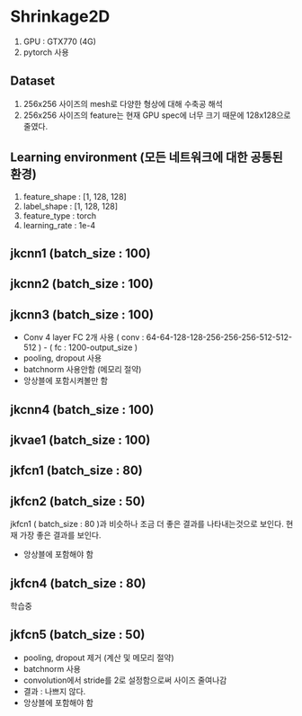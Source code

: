 # Shrinkage2D

1. GPU : GTX770 (4G)
2. pytorch 사용

## Dataset
1. 256x256 사이즈의 mesh로 다양한 형상에 대해 수축공 해석
2. 256x256 사이즈의 feature는 현재 GPU spec에 너무 크기 때문에 128x128으로  줄였다. 


## Learning environment (모든 네트워크에 대한 공통된 환경)
1. feature_shape : [1, 128, 128]
2. label_shape : [1, 128, 128]
3. feature_type : torch
4. learning_rate : 1e-4


## jkcnn1 (batch_size : 100)
## jkcnn2 (batch_size : 100)
## jkcnn3 (batch_size : 100)
* Conv 4 layer FC 2개 사용  ( conv : 64-64-128-128-256-256-256-512-512-512 ) - ( fc : 1200-output_size )
* pooling, dropout 사용
* batchnorm 사용안함 (메모리 절약)
* 앙상블에 포함시켜볼만 함

## jkcnn4 (batch_size : 100)



## jkvae1 (batch_size : 100)

## jkfcn1 (batch_size : 80)

## jkfcn2 (batch_size : 50)
jkfcn1 ( batch_size : 80 )과 비슷하나 조금 더 좋은 결과를 나타내는것으로 보인다.
현재 가장 좋은 결과를 보인다. 
* 앙상블에 포함해야 함

## jkfcn4 (batch_size : 80)
학습중


## jkfcn5 (batch_size : 50)
* pooling, dropout 제거 (계산 및 메모리 절약)
* batchnorm 사용
* convolution에서 stride를 2로 설정함으로써 사이즈 줄여나감
* 결과 : 나쁘지 않다.
* 앙상블에 포함해야 함




